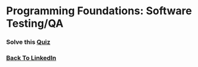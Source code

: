 # Programming Foundations: Software Testing/QA
### Solve this [Quiz](https://docs.google.com/forms/d/e/1FAIpQLScZQngAITpGMz2ECER5cj_-JIUi3xGe_8-_JqQrQbwjoSS0nA/viewform?usp=sf_link)

### [Back To LinkedIn](../)